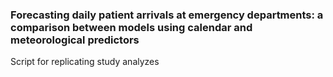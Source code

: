 ### Forecasting daily patient arrivals at emergency departments: a comparison between models using calendar and meteorological predictors 
Script for replicating study analyzes
